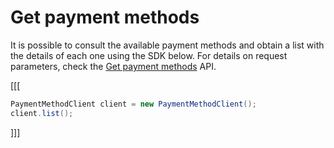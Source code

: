# Get payment methods

It is possible to consult the available payment methods and obtain a list with the details of each one using the SDK below. For details on request parameters, check the [Get payment methods](/developers/en/reference/payment_methods/_payment_methods/get) API.

[[[
```java
PaymentMethodClient client = new PaymentMethodClient();
client.list();

```
]]]